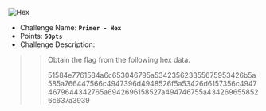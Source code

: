 ![Hex](https://user-images.githubusercontent.com/33517160/113944955-14270e00-980e-11eb-8ef8-d34a37e56f6d.png)

- Challenge Name: **`Primer - Hex`**
- Points: **`50pts`**
- Challenge Description:
>> Obtain the flag from the following hex data.
>>
>>  51584e7761584a6c653046795a534235623355675953426b5a585a766447566c4947396d4948526f5a53426d6157356c49474679644342765a6942696158527a494746755a4342696558526c637a3939

